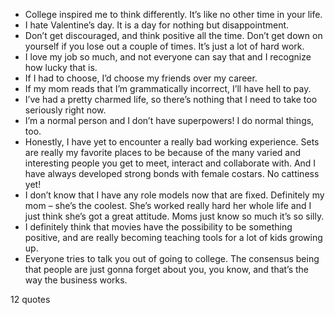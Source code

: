  - College inspired me to think differently. It’s like no other time in your life.
 - I hate Valentine’s day. It is a day for nothing but disappointment.
 - Don’t get discouraged, and think positive all the time. Don’t get down on yourself if you lose out a couple of times. It’s just a lot of hard work.
 - I love my job so much, and not everyone can say that and I recognize how lucky that is.
 - If I had to choose, I’d choose my friends over my career.
 - If my mom reads that I’m grammatically incorrect, I’ll have hell to pay.
 - I’ve had a pretty charmed life, so there’s nothing that I need to take too seriously right now.
 - I’m a normal person and I don’t have superpowers! I do normal things, too.
 - Honestly, I have yet to encounter a really bad working experience. Sets are really my favorite places to be because of the many varied and interesting people you get to meet, interact and collaborate with. And I have always developed strong bonds with female costars. No cattiness yet!
 - I don’t know that I have any role models now that are fixed. Definitely my mom – she’s the coolest. She’s worked really hard her whole life and I just think she’s got a great attitude. Moms just know so much it’s so silly.
 - I definitely think that movies have the possibility to be something positive, and are really becoming teaching tools for a lot of kids growing up.
 - Everyone tries to talk you out of going to college. The consensus being that people are just gonna forget about you, you know, and that’s the way the business works.

12 quotes